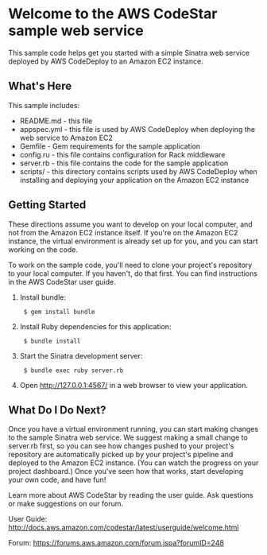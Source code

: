 Welcome to the AWS CodeStar sample web service
==============================================

This sample code helps get you started with a simple Sinatra web service
deployed by AWS CodeDeploy to an Amazon EC2 instance.

What's Here
-----------

This sample includes:

* README.md - this file
* appspec.yml - this file is used by AWS CodeDeploy when deploying the web
  service to Amazon EC2
* Gemfile - Gem requirements for the sample application
* config.ru - this file contains configuration for Rack middleware
* server.rb - this file contains the code for the sample application
* scripts/ - this directory contains scripts used by AWS CodeDeploy when
  installing and deploying your application on the Amazon EC2 instance


Getting Started
---------------

These directions assume you want to develop on your local computer, and not
from the Amazon EC2 instance itself. If you're on the Amazon EC2 instance, the
virtual environment is already set up for you, and you can start working on the
code.

To work on the sample code, you'll need to clone your project's repository to your
local computer. If you haven't, do that first. You can find instructions in the
AWS CodeStar user guide.

1. Install bundle:

        $ gem install bundle

2. Install Ruby dependencies for this application:

        $ bundle install

4. Start the Sinatra development server:

        $ bundle exec ruby server.rb

5. Open http://127.0.0.1:4567/ in a web browser to view your application.

What Do I Do Next?
------------------

Once you have a virtual environment running, you can start making changes to
the sample Sinatra web service. We suggest making a small change to server.rb
first, so you can see how changes pushed to your project's repository are
automatically picked up by your project's pipeline and deployed to the Amazon
EC2 instance. (You can watch the progress on your project dashboard.) Once you've
seen how that works, start developing your own code, and have fun!

Learn more about AWS CodeStar by reading the user guide.  Ask questions or make
suggestions on our forum.

User Guide: http://docs.aws.amazon.com/codestar/latest/userguide/welcome.html

Forum: https://forums.aws.amazon.com/forum.jspa?forumID=248

